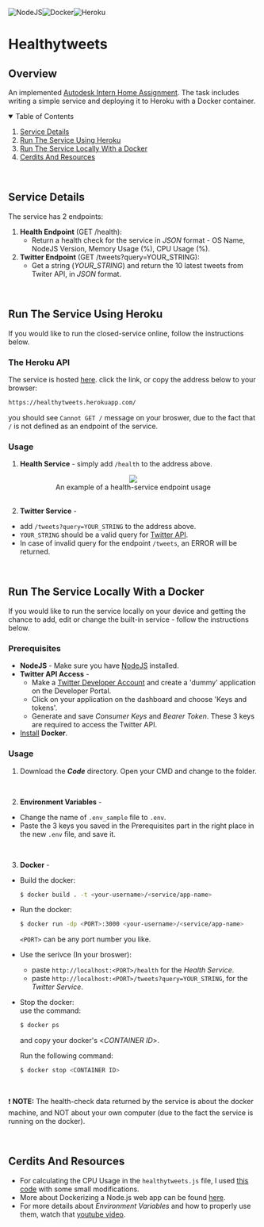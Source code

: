<img alt="NodeJS" src="https://img.shields.io/badge/node.js-%2343853D.svg?style=for-the-badge&logo=node-dot-js&logoColor=white"/><img alt="Docker" src="https://img.shields.io/badge/docker-%230db7ed.svg?style=for-the-badge&logo=docker&logoColor=white"/><img alt="Heroku" src="https://img.shields.io/badge/heroku-%23430098.svg?style=for-the-badge&logo=heroku&logoColor=white"/>

# Healthytweets

## Overview
An implemented [Autodesk Intern Home Assignment](https://gist.github.com/guyguyon/f33f8cbd0fa2216d133070e9437f628a). The task includes writing a simple service and deploying it to Heroku with a Docker container.
<br/>


<details open="open">
  <summary>Table of Contents</summary>
  <ol>
    <li><a href="#service-details">Service Details</a></li>
    <li><a href="#run-the-service-using-heroku">Run The Service Using Heroku</a></li>
    <li><a href="#run-the-service-locally-with-a-docker">Run The Service Locally With a Docker</a></li>
    <li><a href="#cerdits-and-resources">Cerdits And Resources</a></li>
  </ol>
</details>
<br/>

## Service Details
The service has 2 endpoints:
1. __Health Endpoint__ (GET /health):
   * Return a health check for the service in _JSON_ format - OS Name, NodeJS Version, Memory Usage (%), CPU Usage (%).  
2. __Twitter Endpoint__ (GET /tweets?query=YOUR_STRING):
   * Get a string (_YOUR_STRING_) and return the 10 latest tweets from Twiter API, in _JSON_ format. 
   
  <br/>
  
## Run The Service Using Heroku
If you would like to run the closed-service online, follow the instructions below.
  
### The Heroku API
The service is hosted [here](https://healthytweets.herokuapp.com/). click the link, or copy the address below to your browser:
   ```sh
   https://healthytweets.herokuapp.com/
   ```
 you should see `Cannot GET /` message on your broswer, due to the fact that `/` is not defined as an endpoint of the service.
 
 ### Usage
 1. __Health Service__ - simply add `/health` to the address above.
 <div align="center">
 <img src="https://i.ibb.co/CP5VFgp/health.png"</img>
 </div>
 <div align="center">
  An example of a health-service endpoint usage
 </div>
 <br/>
   
 2. __Twitter Service__ - 
  * add `/tweets?query=YOUR_STRING` to the address above.  
  * `YOUR_STRING` should be a valid query for [Twitter API](https://developer.twitter.com/en/docs/twitter-api).  
  * In case of invalid query for the endpoint `/tweets`, an ERROR will be returned.
 <br/>

## Run The Service Locally With a Docker
If you would like to run the service locally on your device and getting the chance to add, edit or change the built-in service - follow the instructions below.  
### Prerequisites
* __NodeJS__ - Make sure you have [NodeJS](https://nodejs.org/en/) installed.
* __Twitter API Access__ - 
  * Make a [Twitter Developer Account](https://developer.twitter.com/en/apply-for-access) and create a 'dummy' application on the Developer Portal.
  * Click on your application on the dashboard and choose 'Keys and tokens'.
  * Generate and save _Consumer Keys_ and _Bearer Token_. These 3 keys are required to access the Twitter API.
* [Install](https://www.docker.com/get-started) __Docker__.

  
### Usage
1. Download the ___Code___ directory. Open your CMD and change to the folder.  
<br/>

2. __Environment Variables__ -
  * Change the name of `.env_sample` file to `.env`.
  * Paste the 3 keys you saved in the Prerequisites part in the right place in the new `.env` file, and save it.  
<br/>

3. __Docker__ -
  * Build the docker:
    ```sh
    $ docker build . -t <your-username>/<service/app-name>
    ```
      
  * Run the docker:
    ```sh
    $ docker run -dp <PORT>:3000 <your-username>/<service/app-name>
    ```
    `<PORT>` can be any port number you like. 
     
  * Use the serivce (In your broswer):  
     * paste `http://localhost:<PORT>/health` for the _Health Service_.        
     * paste `http://localhost:<PORT>/tweets?query=YOUR_STRING`, for the _Twitter Service_.  
     
       
  * Stop the docker:  
    use the command: 
    ```sh
    $ docker ps
    ``` 
    and copy your docker's <_CONTAINER ID_>.  
    
    Run the following command:
    ```sh
    $ docker stop <CONTAINER ID>
    ```
  <br/>
  
  :exclamation:  __NOTE:__ The health-check data returned by the service is about the docker machine, and NOT about your own computer (due to the fact the service is running on the docker).
  
  <br/>


  
## Cerdits And Resources
* For calculating the CPU Usage in the  `healthytweets.js` file, I used [this code](https://gist.github.com/bag-man/5570809) with some small modifications.
* More about Dockerizing a Node.js web app can be found [here](https://nodejs.org/en/docs/guides/nodejs-docker-webapp/).
* For more details about _Environment Variables_ and how to properly use them, watch that [youtube video](https://www.youtube.com/watch?v=17UVejOw3zA).

   


